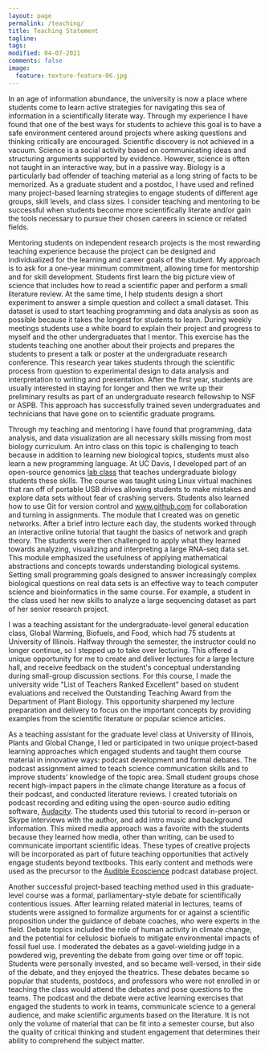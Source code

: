 ```yaml
---
layout: page
permalink: /teaching/
title: Teaching Statement
tagline:
tags:
modified: 04-07-2021
comments: false
image:
  feature: texture-feature-06.jpg
---
```


In an age of information abundance, the university is now a place where students come to learn active strategies for navigating this sea of information in a scientifically literate way. Through my experience I have found that one of the best ways for students to achieve this goal is to have a safe environment centered around projects where asking questions and thinking critically are encouraged. Scientific discovery is not achieved in a vacuum. Science is a social activity based on communicating ideas and structuring arguments supported by evidence. However, science is often not taught in an interactive way, but in a passive way. Biology is a particularly bad offender of teaching material as a long string of facts to be memorized. As a graduate student and a postdoc, I have used and refined many project-based learning strategies to engage students of different age groups, skill levels, and class sizes. I consider teaching and mentoring to be successful when students become more scientifically literate and/or gain the tools necessary to pursue their chosen careers in science or related fields.


Mentoring students on independent research projects is the most rewarding teaching experience because the project can be designed and individualized for the learning and career goals of the student. My approach is to ask for a one-year minimum commitment, allowing time for mentorship and for skill development. Students first learn the big picture view of science that includes how to read a scientific paper and perform a small literature review. At the same time, I help students design a short experiment to answer a simple question and collect a small dataset. This dataset is used to start teaching programming and data analysis as soon as possible because it takes the longest for students to learn. During weekly meetings students use a white board to explain their project and progress to myself and the other undergraduates that I mentor. This exercise has the students teaching one another about their projects and prepares the students to present a talk or poster at the undergraduate research conference. This research year takes students through the scientific process from question to experimental design to data analysis and interpretation to writing and presentation. After the first year, students are usually interested in staying for longer and then we write up their preliminary results as part of an undergraduate research fellowship to NSF or ASPB. This approach has successfully trained seven undergraduates and technicians that have gone on to scientific graduate programs.


Through my teaching and mentoring I have found that programming, data analysis, and data visualization are all necessary skills missing from most biology curriculum. An intro class on this topic is challenging to teach because in addition to learning new biological topics, students must also learn a new programming language. At UC Davis, I developed part of an open-source genomics [lab class](http://jnmaloof.github.io/BIS180L_web/labs/) that teaches undergraduate biology students these skills. The course was taught using Linux virtual machines that ran off of portable USB drives allowing students to make mistakes and explore data sets without fear of crashing servers. Students also learned how to use Git for version control and www.github.com for collaboration and turning in assignments. The module that I created was on genetic networks. After a brief intro lecture each day, the students worked through an interactive online tutorial that taught the basics of network and graph theory. The students were then challenged to apply what they learned towards analyzing, visualizing and interpreting a large RNA-seq data set. This module emphasized the usefulness of applying mathematical abstractions and concepts towards understanding biological systems. Setting small programming goals designed to answer increasingly complex biological questions on real data sets is an effective way to teach computer science and bioinformatics in the same course. For example, a student in the class used her new skills to analyze a large sequencing dataset as part of her senior research project.


I was a teaching assistant for the undergraduate-level general education class, Global Warming, Biofuels, and Food, which had 75 students at University of Illinois. Halfway through the semester, the instructor could no longer continue, so I stepped up to take over lecturing. This offered a unique opportunity for me to create and deliver lectures for a large lecture hall, and receive feedback on the student's conceptual understanding during small-group discussion sections. For this course, I made the university wide "List of Teachers Ranked Excellent" based on student evaluations and received the Outstanding Teaching Award from the Department of Plant Biology. This opportunity sharpened my lecture preparation and delivery to focus on the important concepts by providing examples from the scientific literature or popular science articles.


As a teaching assistant for the graduate level class at University of Illinois, Plants and Global Change, I led or participated in two unique project-based learning approaches which engaged students and taught them course material in innovative ways: podcast development and formal debates. The podcast assignment aimed to teach science communication skills and to improve students’ knowledge of the topic area. Small student groups chose recent high-impact papers in the climate change literature as a focus of their podcast, and conducted literature reviews. I created tutorials on podcast recording and editing using the open-source audio editing software, [Audacity](https://www.audacityteam.org/). The students used this tutorial to record in-person or Skype interviews with the author, and add intro music and background information. This mixed media approach was a favorite with the students because they learned how media, other than writing, can be used to communicate important scientific ideas.  These types of creative projects will be incorporated as part of future teaching opportunities that actively engage students beyond textbooks. This early content and methods were used as the precursor to the [Audible Ecoscience](https://audibleecoscience.org/) podcast database project.


Another successful project-based teaching method used in this graduate-level course was a formal, parliamentary-style debate for scientifically contentious issues. After learning related material in lectures, teams of students were assigned to formalize arguments for or against a scientific proposition under the guidance of debate coaches, who were experts in the field. Debate topics included the role of human activity in climate change, and the potential for cellulosic biofuels to mitigate environmental impacts of fossil fuel use. I moderated the debates as a gavel-wielding judge in a powdered wig, preventing the debate from going over time or off topic. Students were personally invested, and so became well-versed, in their side of the debate, and they enjoyed the theatrics. These debates became so popular that students, postdocs, and professors who were not enrolled in or teaching the class would attend the debates and pose questions to the teams. The podcast and the debate were active learning exercises that engaged the students to work in teams, communicate science to a general audience, and make scientific arguments based on the literature.  It is not only the volume of material that can be fit into a semester course, but also the quality of critical thinking and student engagement that determines their ability to comprehend the subject matter.
